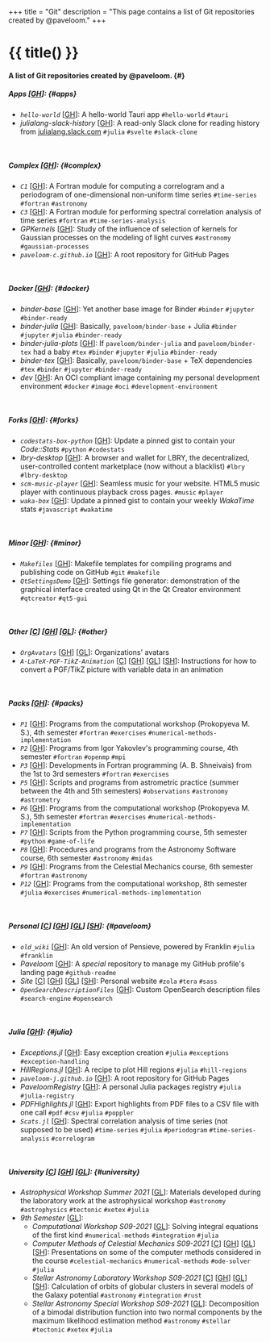 +++
title = "Git"
description = "This page contains a list of Git repositories created by @paveloom."
+++

# {{ title() }}
#### A list of Git repositories created by @paveloom. {#}

##### Apps [[GH](https://github.com/paveloom-a)]: {#apps}
- *`hello-world`* [[GH](https://github.com/paveloom-a/hello-world)]: A hello-world Tauri app `#hello-world` `#tauri`
- *julialang-slack-history* [[GH](https://github.com/paveloom-a/julialang-slack-history)]: A read-only Slack clone for reading history from [julialang.slack.com](https://julialang.slack.com) `#julia` `#svelte` `#slack-clone`

<br>

##### Complex [[GH](https://github.com/paveloom-c)]: {#complex}
- *`C1`* [[GH](https://github.com/paveloom-c/C1)]: A Fortran module for computing a correlogram and a periodogram of one-dimensional non-uniform time series `#time-series` `#fortran` `#astronomy`
- *`C3`* [[GH](https://github.com/paveloom-c/C3)]: A Fortran module for performing spectral correlation analysis of time series `#fortran` `#time-series-analysis`
- *GPKernels* [[GH](https://github.com/paveloom-c/GPKernels)]: Study of the influence of selection of kernels for Gaussian processes on the modeling of light curves `#astronomy` `#gaussian-processes`
- *`paveloom-c.github.io`* [[GH](https://github.com/paveloom-c/paveloom-c.github.io)]: A root repository for GitHub Pages

<br>

##### Docker [[GH](https://github.com/paveloom-d)]: {#docker}

- *binder-base* [[GH](https://github.com/paveloom-d/binder-base)]: Yet another base image for Binder `#binder` `#jupyter` `#binder-ready`
- *binder-julia* [[GH](https://github.com/paveloom-d/binder-julia)]: Basically, `paveloom/binder-base` + Julia `#binder` `#jupyter` `#julia` `#binder-ready`
- *binder-julia-plots* [[GH](https://github.com/paveloom-d/binder-julia-plots)]: If `paveloom/binder-julia` and `paveloom/binder-tex` had a baby `#tex` `#binder` `#jupyter` `#julia` `#binder-ready`
- *binder-tex* [[GH](https://github.com/paveloom-d/binder-tex)]: Basically, `paveloom/binder-base` + TeX dependencies `#tex` `#binder` `#jupyter` `#binder-ready`
- *dev* [[GH](https://github.com/paveloom-d/dev)]: An OCI compliant image containing my personal development environment `#docker` `#image` `#oci` `#development-environment`

<br>

##### Forks [[GH](https://github.com/paveloom-f)]: {#forks}
- *`codestats-box-python`* [[GH](https://github.com/paveloom-f/codestats-box-python)]: Update a pinned gist to contain your *Code::Stats* `#python` `#codestats`
- *lbry-desktop* [[GH](https://github.com/paveloom-f/lbry-desktop)]: A browser and wallet for LBRY, the decentralized, user-controlled content marketplace (now without a blacklist) `#lbry` `#lbry-desktop`
- *`scm-music-player`* [[GH](https://github.com/paveloom-f/scm-music-player)]: Seamless music for your website. HTML5 music player with continuous playback cross pages. `#music` `#player`
- *`waka-box`* [[GH](https://github.com/paveloom-f/waka-box)]: Update a pinned gist to contain your weekly _WakaTime_ stats `#javascript` `#wakatime`

<br>

##### Minor [[GH](https://github.com/paveloom-m)]: {#minor}
- *`Makefiles`* [[GH](https://github.com/paveloom-m/Makefiles)]: Makefile templates for compiling programs and publishing code on GitHub `#git` `#makefile`
- *`QtSettingsDemo`* [[GH](https://github.com/paveloom-m/QtSettingsDemo)]: Settings file generator: demonstration of the graphical interface created using Qt in the Qt Creator environment `#qtcreator` `#qt5-gui`

<br>

##### Other [[C](https://codeberg.org/paveloom-o)] [[GH](https://github.com/paveloom-o)] [[GL](https://gitlab.com/paveloom-g/other)]: {#other}

- *`OrgAvatars`* [[GH](https://github.com/paveloom-o/OrgAvatars)] [[GL](https://gitlab.com/paveloom-g/other/OrgAvatars)]: Organizations' avatars
- *`A-LaTeX-PGF-TikZ-Animation`* [[C](https://codeberg.org/paveloom-o/A-LaTeX-PGF-TikZ-Animation)] [[GH](https://github.com/paveloom-o/A-LaTeX-PGF-TikZ-Animation)] [[GL](https://gitlab.com/paveloom-g/other/a-latex-pgf-tikz-animation)] [[SH](https://sr.ht/~paveloom/A-LaTeX-PGF-TikZ-Animation)]: Instructions for how to convert a PGF/TikZ picture with variable data in an animation

<br>

##### Packs [[GH](https://github.com/paveloom-p)]: {#packs}
- *`P1`* [[GH](https://github.com/paveloom-p/P1)]: Programs from the computational workshop (Prokopyeva M. S.), 4th semester `#fortran` `#exercises` `#numerical-methods-implementation`
- *`P2`* [[GH](https://github.com/paveloom-p/P2)]: Programs from Igor Yakovlev's programming course, 4th semester `#fortran` `#openmp` `#mpi`
- *`P3`* [[GH](https://github.com/paveloom-p/P3)]: Developments in Fortran programming (A. B. Shneivais) from the 1st to 3rd semesters `#fortran` `#exercises`
- *`P5`* [[GH](https://github.com/paveloom-p/P5)]: Scripts and programs from astrometric practice (summer between the 4th and 5th semesters) `#observations`  `#astronomy` `#astrometry`
- *`P6`* [[GH](https://github.com/paveloom-p/P6)]: Programs from the computational workshop (Prokopyeva M. S.), 5th semester `#fortran` `#exercises` `#numerical-methods-implementation`
- *`P7`* [[GH](https://github.com/paveloom-p/P7)]: Scripts from the Python programming course, 5th semester `#python` `#game-of-life`
- *`P8`* [[GH](https://github.com/paveloom-p/P8)]: Procedures and programs from the Astronomy Software course, 6th semester `#astronomy` `#midas`
- *`P9`* [[GH](https://github.com/paveloom-p/P9)]: Programs from the Celestial Mechanics course, 6th semester `#fortran` `#astronomy`
- *`P12`* [[GH](https://github.com/paveloom-p/P12)]: Programs from the computational workshop, 8th semester `#julia` `#exercises` `#numerical-methods-implementation`

<br>

##### Personal [[C](https://codeberg.org/Paveloom)] [[GH](https://github.com/Paveloom)] [[GL](https://gitlab.com/paveloom-g/personal)] [[SH](https://sr.ht/~paveloom/)]: {#paveloom}
- *`old_wiki`* [[GH](https://github.com/Paveloom/old_wiki)]: An old version of Pensieve, powered by Franklin `#julia` `#franklin`
- *Paveloom* [[GH](https://github.com/Paveloom/Paveloom)]: A *special* repository to manage my GitHub profile's landing page `#github-readme`
- *Site* [[C](https://codeberg.org/paveloom/pages)] [[GH](https://github.com/Paveloom/paveloom.github.io)] [[GL](https://gitlab.com/paveloom-g/personal/site)] [[SH](https://sr.ht/~paveloom/paveloom.shrt.site)]: Personal website `#zola` `#tera` `#sass`
- *`OpenSearchDescriptionFiles`* [[GH](https://github.com/Paveloom/OpenSearchDescriptionFiles)]: Custom OpenSearch description files  `#search-engine` `#opensearch`

<br>

##### Julia [[GH](https://github.com/paveloom-j)]: {#julia}
- *Exceptions.jl* [[GH](https://github.com/paveloom-j/Exceptions.jl)]: Easy exception creation `#julia` `#exceptions` `#exception-handling`
- *HillRegions.jl* [[GH](https://github.com/paveloom-j/HillRegions.jl)]: A recipe to plot Hill regions `#julia` `#hill-regions`
- *`paveloom-j.github.io`* [[GH](https://github.com/paveloom-j/paveloom-j.github.io)]: A root repository for GitHub Pages
- *PaveloomRegistry* [[GH](https://github.com/paveloom-j/PaveloomRegistry)]: A personal Julia packages registry `#julia` `#julia-registry`
- *PDFHighlights.jl* [[GH](https://github.com/paveloom-j/PDFHighlights.jl)]: Export highlights from PDF files to a CSV file with one call `#pdf` `#csv` `#julia` `#poppler`
- *`Scats.jl`* [[GH](https://github.com/paveloom-j/Scats.jl)]: Spectral correlation analysis of time series (not supposed to be used) `#time-series` `#julia` `#periodogram` `#time-series-analysis` `#correlogram`

<br>

##### University [[C](https://codeberg.org/paveloom-university)] [[GH](https://github.com/paveloom-university)] [[GL](https://gitlab.com/paveloom-g/university)]: {#university}
- *Astrophysical Workshop Summer 2021* [[GL](https://gitlab.com/paveloom-g/university/astrophysical-workshop-summer-2021)]: Materials developed during the laboratory work at the astrophysical workshop `#astronomy` `#astrophysics` `#tectonic` `#xetex` `#julia`
- *9th Semester* [[GL](https://gitlab.com/paveloom-g/university/s09-2021)]:
  - *Computational Workshop S09-2021* [[GL](https://gitlab.com/paveloom-g/university/s09-2021/computational-workshop)]: Solving integral equations of the first kind `#numerical-methods` `#integration` `#julia`
  - *Computer Methods of Celestial Mechanics S09-2021* [[C](https://codeberg.org/paveloom-university/Computer-Methods-of-Celestial-Mechanics-S09-2021)] [[GH](https://github.com/paveloom-university/Computer-Methods-of-Celestial-Mechanics-S09-2021)] [[GL](https://gitlab.com/paveloom-g/university/s09-2021/computer-methods-of-celestial-mechanics)] [[SH](https://sr.ht/~paveloom/Computer-Methods-of-Celestial-Mechanics-S09-2021)]: Presentations on some of the computer methods considered in the course `#celestial-mechanics` `#numerical-methods` `#ode-solver` `#julia`
  - *Stellar Astronomy Laboratory Workshop S09-2021* [[C](https://codeberg.org/paveloom-university/Stellar-Astronomy-Laboratory-Workshop-S09-2021)] [[GH](https://github.com/paveloom-university/Stellar-Astronomy-Laboratory-Workshop-S09-2021)] [[GL](https://gitlab.com/paveloom-g/university/s09-2021/stellar-astronomy-laboratory-workshop)] [[SH](https://sr.ht/~paveloom/Stellar-Astronomy-Laboratory-Workshop-S09-2021)]: Calculation of orbits of globular clusters in several models of the Galaxy potential `#astronomy` `#integration` `#rust`
  - *Stellar Astronomy Special Workshop S09-2021* [[GL](https://gitlab.com/paveloom-g/university/s09-2021/stellar-astronomy-special-workshop)]: Decomposition of a bimodal distribution function into two normal components by the maximum likelihood estimation method `#astronomy` `#stellar` `#tectonic` `#xetex` `#julia`
